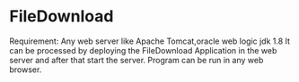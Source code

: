 # FileDownload
Requirement: Any web server like Apache Tomcat,oracle web logic
             jdk 1.8
It can be processed by deploying the FileDownload Application in the web server and after that start the server.
Program can be run in any web browser.
